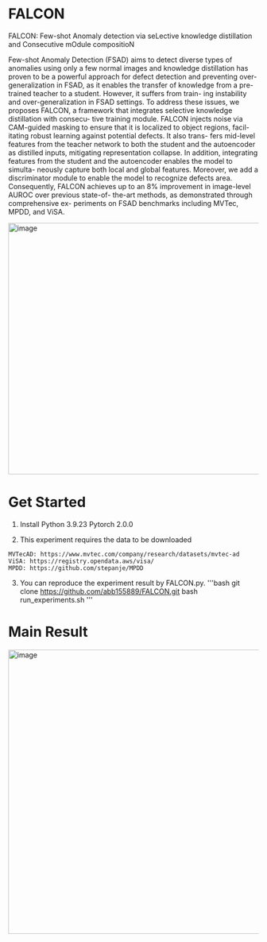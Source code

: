 # FALCON

FALCON: Few-shot Anomaly detection via seLective knowledge distillation and Consecutive mOdule compositioN


Few-shot Anomaly Detection (FSAD) aims to detect diverse
types of anomalies using only a few normal images and
knowledge distillation has proven to be a powerful approach
for defect detection and preventing over-generalization in
FSAD, as it enables the transfer of knowledge from a pre-
trained teacher to a student. However, it suffers from train-
ing instability and over-generalization in FSAD settings. To
address these issues, we proposes FALCON, a framework
that integrates selective knowledge distillation with consecu-
tive training module. FALCON injects noise via CAM-guided
masking to ensure that it is localized to object regions, facil-
itating robust learning against potential defects. It also trans-
fers mid-level features from the teacher network to both the
student and the autoencoder as distilled inputs, mitigating
representation collapse. In addition, integrating features from
the student and the autoencoder enables the model to simulta-
neously capture both local and global features. Moreover, we
add a discriminator module to enable the model to recognize
defects area. Consequently, FALCON achieves up to an 8%
improvement in image-level AUROC over previous state-of-
the-art methods, as demonstrated through comprehensive ex-
periments on FSAD benchmarks including MVTec, MPDD,
and ViSA. 

<img width="1450" height="506" alt="image" src="https://github.com/user-attachments/assets/e322ecac-766b-4c99-a0be-d1bc09aa4a75" />

# Get Started
  1. Install Python 3.9.23 Pytorch 2.0.0

  2. This experiment requires the data to be downloaded 
     
    MVTecAD: https://www.mvtec.com/company/research/datasets/mvtec-ad
    ViSA: https://registry.opendata.aws/visa/ 
    MPDD: https://github.com/stepanje/MPDD
  
  3. You can reproduce the experiment result by FALCON.py.
     '''bash
     git clone https://github.com/abb155889/FALCON.git
     bash run_experiments.sh
     '''

# Main Result
<img width="1054" height="572" alt="image" src="https://github.com/user-attachments/assets/ef93ce84-0c9b-412e-b93f-b80843c962f0" />

    
    
